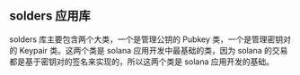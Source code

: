 ## solders 应用库

solders 库主要包含两个大类，一个是管理公钥的 Pubkey 类，一个是管理密钥对的 Keypair 类。这两个类是 solana 应用开发中最基础的类，因为 solana 的交易都是基于密钥对的签名来实现的，所以这两个类是 solana 应用开发的基础。
